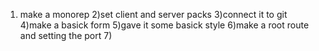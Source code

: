 1. make a monorep
   2)set client and server packs
   3)connect it to git
   4)make a basick form
   5)gave it some basick style
   6)make a root route and setting the port 7)
